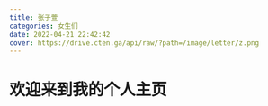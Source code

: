 ```yaml
---
title: 张子萱
categories: 女生们
date: 2022-04-21 22:42:42
cover: https://drive.cten.ga/api/raw/?path=/image/letter/z.png
---
```

# 欢迎来到我的个人主页